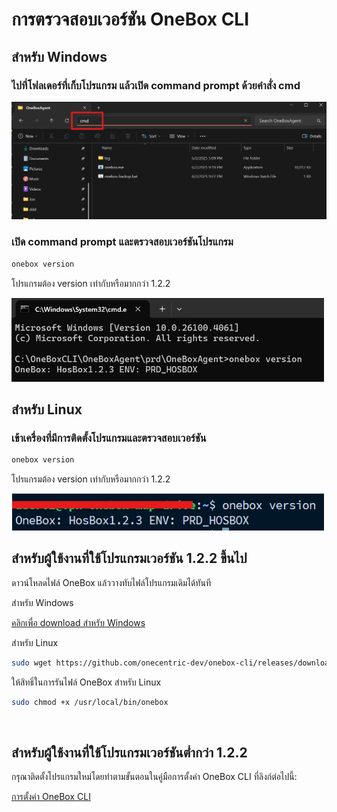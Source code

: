 # การตรวจสอบเวอร์ชัน OneBox CLI

## สำหรับ Windows
###  ไปที่โฟลเดอร์ที่เก็บโปรแกรม แล้วเปิด command prompt ด้วยคำสั่ง cmd

<img src="images/cmd-command.png" alt="cmd-command" width="700">

### เปิด command prompt และตรวจสอบเวอร์ชันโปรแกรม

```bash
onebox version
```
โปรแกรมต้อง version เท่ากับหรือมากกว่า 1.2.2

<img src="images/onebox_version.png" alt="onebox_version" width="500">

## สำหรับ Linux
### เข้าเครื่องที่มีการติดตั้งโปรแกรมและตรวจสอบเวอร์ชัน

```bash
onebox version
```
โปรแกรมต้อง version เท่ากับหรือมากกว่า 1.2.2

<img src="images/cmd-linux.png" alt="cmd-linux" width="500">

<br>

## สำหรับผู้ใช้งานที่ใช้โปรแกรมเวอร์ชัน 1.2.2 ขึ้นไป

ดาวน์โหลดไฟล์ OneBox แล้ววางทับไฟล์โปรแกรมเดิมได้ทันที

สำหรับ Windows

[คลิกเพื่อ download สำหรับ Windows](https://github.com/onecentric-dev/onebox-cli/releases/download/vHosBox1.2.3/onebox.exe)

สำหรับ Linux
```bash
sudo wget https://github.com/onecentric-dev/onebox-cli/releases/download/vHosBox1.2.3/onebox -O /usr/local/bin/onebox
```

ให้สิทธิ์ในการรันไฟล์ OneBox สำหรับ Linux
```bash
sudo chmod +x /usr/local/bin/onebox
```

<br>

## สำหรับผู้ใช้งานที่ใช้โปรแกรมเวอร์ชันต่ำกว่า 1.2.2
กรุณาติดตั้งโปรแกรมใหม่โดยทำตามขั้นตอนในคู่มือการตั้งค่า OneBox CLI ที่ลิงก์ต่อไปนี้:

[การตั้งค่า OneBox CLI](https://github.com/onecentric-dev/onebox-cli/tree/main/alert_backup)